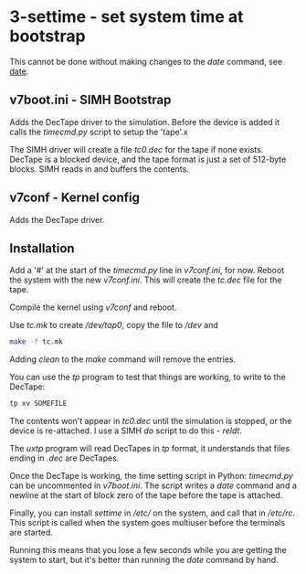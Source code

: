 # 3-settime - set system time at bootstrap

This cannot be done without making changes to the _date_ command, see [date](../../time).

## v7boot.ini - SIMH Bootstrap

Adds the DecTape driver to the simulation. Before the device is added it calls the _timecmd.py_ script to setup the 'tape'.x

The SIMH driver will create a file _tc0.dec_ for the tape if none exists. DecTape is a blocked device, and the tape format is just a set of 512-byte blocks. SIMH reads in and buffers the contents.

## v7conf - Kernel config

Adds the DecTape driver.

## Installation

Add a '#' at the start of the _timecmd.py_ line in _v7conf.ini_, for now. Reboot the system with the new _v7conf.ini_. This will create the _tc.dec_ file for the tape.

Compile the kernel using _v7conf_ and reboot.

Use _tc.mk_ to create _/dev/tap0_, copy the file to _/dev_ and

``` sh
make -f tc.mk
```

Adding _clean_ to the _make_ command will remove the entries.

You can use the _tp_ program to test that things are working, to write to the DecTape:

``` sh
tp xv SOMEFILE
```

The contents won't appear in _tc0.dec_ until the simulation is stopped, or the device is re-attached.  I use a SIMH _do_ script to do this - _reldt_.

The _uxtp_ program will read DecTapes in _tp_ format, it understands that files ending in _.dec_ are DecTapes.

Once the DecTape is working, the time setting script in Python: _timecmd.py_  can be uncommented in _v7boot.ini_. The script writes a _date_ command and a newline at the start of block zero of the tape before the tape is attached.

Finally, you can install _settime_ in _/etc/_ on the system, and call that in _/etc/rc_. This script is called when the system goes multiuser before the terminals are started.

Running this means that you lose a few seconds while you are getting the system to start, but it's better than running the _date_ command by hand.
